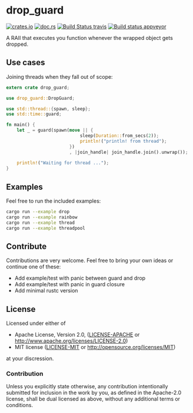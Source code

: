 # drop_guard

[![crates.io](https://img.shields.io/crates/v/drop_guard.svg)](https://crates.io/crates/drop_guard)
[![doc.rs](https://docs.rs/drop_guard/badge.svg)](https://docs.rs/drop_guard)
[![Build Status travis](https://travis-ci.org/dns2utf8/drop_guard.svg?branch=master)](https://travis-ci.org/dns2utf8/drop_guard)
[![Build status appveyor](https://ci.appveyor.com/api/projects/status/github/dns2utf8/drop_guard?svg=true)](https://ci.appveyor.com/project/dns2utf8/drop-guard)

A RAII that executes you function whenever the wrapped object gets dropped.

## Use cases

Joining threads when they fall out of scope:

```rust
extern crate drop_guard;

use drop_guard::DropGuard;

use std::thread::{spawn, sleep};
use std::time::guard;

fn main() {
    let _ = guard(spawn(move || {
                            sleep(Duration::from_secs(2));
                            println!("println! from thread");
                        })
                        , |join_handle| join_handle.join().unwrap());
    
    println!("Waiting for thread ...");
}
```

## Examples

Feel free to run the included examples:

```bash
cargo run --example drop
cargo run --example rainbow
cargo run --example thread
cargo run --example threadpool
```

## Contribute

Contributions are very welcome.
Feel free to bring your own ideas or continue one of these:

* Add example/test with panic between guard and drop
* Add example/test with panic in guard closure
* Add minimal rustc version

## License

Licensed under either of

 * Apache License, Version 2.0, ([LICENSE-APACHE](LICENSE-APACHE) or http://www.apache.org/licenses/LICENSE-2.0)
 * MIT license ([LICENSE-MIT](LICENSE-MIT) or http://opensource.org/licenses/MIT)

at your discression.

### Contribution

Unless you explicitly state otherwise, any contribution intentionally
submitted for inclusion in the work by you, as defined in the Apache-2.0
license, shall be dual licensed as above, without any additional terms or
conditions.
